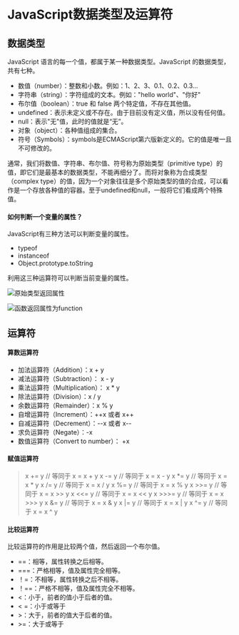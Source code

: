 # JavaScript数据类型及运算符

## 数据类型

JavaScript 语言的每一个值，都属于某一种数据类型。JavaScript 的数据类型，共有七种。

- 数值（number）：整数和小数。例如：1、2、3、0.1、0.2、0.3...
- 字符串（string）：字符组成的文本。例如："hello world"、"你好"
- 布尔值（boolean）：true 和 false 两个特定值，不存在其他值。
- undefined：表示未定义或不存在。由于目前没有定义值，所以没有任何值。
- null：表示"无"值，此时的值就是“无”。
- 对象（object）：各种值组成的集合。
- 符号（Symbols）：symbols是ECMAScript第六版新定义的。它的值是唯一且不可修改的。

通常，我们将数值、字符串、布尔值、符号称为原始类型（primitive type）的值，即它们是最基本的数据类型，不能再细分了。而将对象称为合成类型（complex type）的值，因为一个对象往往是多个原始类型的值的合成，可以看作是一个存放各种值的容器。至于undefined和null，一般将它们看成两个特殊值。

#### 如何判断一个变量的属性？

JavaScript有三种方法可以判断变量的属性。
- typeof 
- instanceof
- Object.prototype.toString

利用这三种运算符可以判断当前变量的属性。

![原始类型返回属性](http://upload-images.jianshu.io/upload_images/6874766-fa666310afe966f1.png?imageMogr2/auto-orient/strip%7CimageView2/2/w/1240)

![函数返回属性为function](http://upload-images.jianshu.io/upload_images/6874766-487bb8e9741db6ed.png?imageMogr2/auto-orient/strip%7CimageView2/2/w/1240)


## 运算符 


#### 算数运算符

- 加法运算符（Addition）：x + y
- 减法运算符（Subtraction）： x - y
- 乘法运算符（Multiplication）： x * y
- 除法运算符（Division）：x / y
- 余数运算符（Remainder）：x % y
- 自增运算符（Increment）：++x 或者 x++
- 自减运算符（Decrement）：--x 或者 x--
- 求负运算符（Negate）：-x
- 数值运算符（Convert to number）： +x

#### 赋值运算符

>x += y // 等同于 x = x + y
x -= y // 等同于 x = x - y
x *= y // 等同于 x = x * y
x /= y // 等同于 x = x / y
x %= y // 等同于 x = x % y
x >>= y // 等同于 x = x >> y
x <<= y // 等同于 x = x << y
x >>>= y // 等同于 x = x >>> y
x &= y // 等同于 x = x & y
x |= y // 等同于 x = x | y
x ^= y // 等同于 x = x ^ y

#### 比较运算符

比较运算符的作用是比较两个值，然后返回一个布尔值。

- ==：相等，属性转换之后相等。
- ===：严格相等，值及属性完全相等。
- ！=：不相等，属性转换之后不相等。
- ！==：严格不相等，值及属性完全不相等。
- <：小于，前者的值小于后者的值。
- < =：小于或等于
- &gt;：大于，前者的值大于后者的值。
- &gt;=：大于或等于



